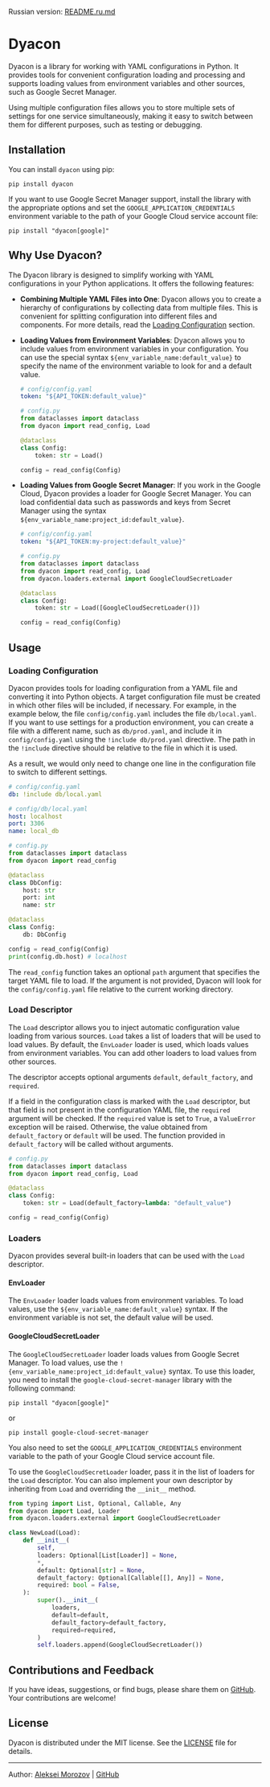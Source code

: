 Russian version: [README.ru.md](README.ru.md)

# Dyacon

Dyacon is a library for working with YAML configurations in Python. It provides tools for convenient configuration loading and processing and supports loading values from environment variables and other sources, such as Google Secret Manager.

Using multiple configuration files allows you to store multiple sets of settings for one service simultaneously, making it easy to switch between them for different purposes, such as testing or debugging.

## Installation

You can install `dyacon` using pip:

```shell
pip install dyacon
```

If you want to use Google Secret Manager support, install the library with the appropriate options and set the `GOOGLE_APPLICATION_CREDENTIALS` environment variable to the path of your Google Cloud service account file:

```shell
pip install "dyacon[google]"
```

## Why Use Dyacon?

The Dyacon library is designed to simplify working with YAML configurations in your Python applications. It offers the following features:

- **Combining Multiple YAML Files into One**: Dyacon allows you to create a hierarchy of configurations by collecting data from multiple files. This is convenient for splitting configuration into different files and components. For more details, read the [Loading Configuration](#loading-configuration) section.

- **Loading Values from Environment Variables**: Dyacon allows you to include values from environment variables in your configuration. You can use the special syntax `${env_variable_name:default_value}` to specify the name of the environment variable to look for and a default value.
  ```yaml
  # config/config.yaml
  token: "${API_TOKEN:default_value}" 
  ```

  ```python
  # config.py
  from dataclasses import dataclass
  from dyacon import read_config, Load

  @dataclass
  class Config:
      token: str = Load()

  config = read_config(Config)
  ```

- **Loading Values from Google Secret Manager**: If you work in the Google Cloud, Dyacon provides a loader for Google Secret Manager. You can load confidential data such as passwords and keys from Secret Manager using the syntax `${env_variable_name:project_id:default_value}`.
  ```yaml
  # config/config.yaml
  token: "${API_TOKEN:my-project:default_value}" 
  ```

  ```python
  # config.py
  from dataclasses import dataclass
  from dyacon import read_config, Load
  from dyacon.loaders.external import GoogleCloudSecretLoader

  @dataclass
  class Config:
      token: str = Load([GoogleCloudSecretLoader()])

  config = read_config(Config)
  ```

## Usage

### Loading Configuration

Dyacon provides tools for loading configuration from a YAML file and converting it into Python objects. A target configuration file must be created in which other files will be included, if necessary. For example, in the example below, the file `config/config.yaml` includes the file `db/local.yaml`. If you want to use settings for a production environment, you can create a file with a different name, such as `db/prod.yaml`, and include it in `config/config.yaml` using the `!include db/prod.yaml` directive. The path in the `!include` directive should be relative to the file in which it is used.

As a result, we would only need to change one line in the configuration file to switch to different settings.

```yaml
# config/config.yaml
db: !include db/local.yaml
```

```yaml
# config/db/local.yaml
host: localhost
port: 3306
name: local_db
```

```python
# config.py
from dataclasses import dataclass
from dyacon import read_config

@dataclass
class DbConfig:
    host: str
    port: int
    name: str

@dataclass
class Config:
    db: DbConfig

config = read_config(Config)
print(config.db.host) # localhost
```

The `read_config` function takes an optional `path` argument that specifies the target YAML file to load. If the argument is not provided, Dyacon will look for the `config/config.yaml` file relative to the current working directory.

### Load Descriptor

The `Load` descriptor allows you to inject automatic configuration value loading from various sources. `Load` takes a list of loaders that will be used to load values. By default, the `EnvLoader` loader is used, which loads values from environment variables. You can add other loaders to load values from other sources.

The descriptor accepts optional arguments `default`, `default_factory`, and `required`.

If a field in the configuration class is marked with the `Load` descriptor, but that field is not present in the configuration YAML file, the `required` argument will be checked. If the `required` value is set to `True`, a `ValueError` exception will be raised. Otherwise, the value obtained from `default_factory` or `default` will be used. The function provided in `default_factory` will be called without arguments.

```python
# config.py
from dataclasses import dataclass
from dyacon import read_config, Load

@dataclass
class Config:
    token: str = Load(default_factory=lambda: "default_value")

config = read_config(Config)
```

### Loaders

Dyacon provides several built-in loaders that can be used with the `Load` descriptor.

#### EnvLoader

The `EnvLoader` loader loads values from environment variables. To load values, use the `${env_variable_name:default_value}` syntax. If the environment variable is not set, the default value will be used.

#### GoogleCloudSecretLoader

The `GoogleCloudSecretLoader` loader loads values from Google Secret Manager. To load values, use the `!{env_variable_name:project_id:default_value}` syntax. To use this loader, you need to install the `google-cloud-secret-manager` library with the following command:

```shell
pip install "dyacon[google]"
```

or

```shell
pip install google-cloud-secret-manager
```

You also need to set the `GOOGLE_APPLICATION_CREDENTIALS` environment variable to the path of your Google Cloud service account file.

To use the `GoogleCloudSecretLoader` loader, pass it in the list of loaders for the `Load` descriptor. You can also implement your own descriptor by inheriting from `Load` and overriding the `__init__` method.

```python
from typing import List, Optional, Callable, Any
from dyacon import Load, Loader
from dyacon.loaders.external import GoogleCloudSecretLoader

class NewLoad(Load):
    def __init__(
        self,
        loaders: Optional[List[Loader]] = None,
        *,
        default: Optional[str] = None,
        default_factory: Optional[Callable[[], Any]] = None,
        required: bool = False,
    ):
        super().__init__(
            loaders,
            default=default,
            default_factory=default_factory,
            required=required,
        )
        self.loaders.append(GoogleCloudSecretLoader())
```

## Contributions and Feedback

If you have ideas, suggestions, or find bugs, please share them on [GitHub](https://github.com/morozov6420/dyacon). Your contributions are welcome!

## License

Dyacon is distributed under the MIT license. See the [LICENSE](LICENSE) file for details.

---
Author: [Aleksei Morozov](mailto:morozov6420@gmail.com) | [GitHub](https://github.com/morozov6420)
